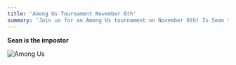 ```yaml
---
title: 'Among Us Tournament November 6th'
summary: 'Join us for an Among Us tournament on November 6th! Is Sean the impostor?'
---
```


**Sean is the impostor**

![Among Us](https://www.pcinvasion.com/wp-content/uploads/2020/10/Among-Us-1.jpg)